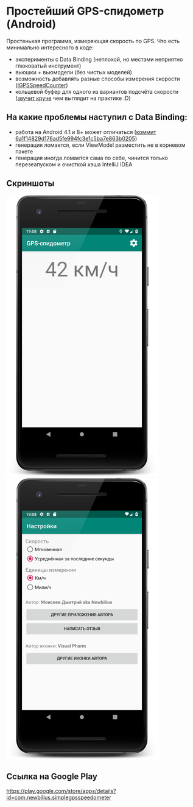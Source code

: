 # Простейший GPS-спидометр (Android)

Простенькая программа, измеряющая скорость по GPS. Что есть минимально интересного в коде:

* эксперименты с Data Binding (неплохой, но местами неприятно глюковатый инструмент)
* вьюшки + вьюмодели (без чистых моделей)
* возможность добавлять разные способы измерения скорости ([IGPSSpeedCounter](app/src/main/java/com/newbilius/simplegpsspeedometer/GPSSpeedCounters))
* кольцевой буфер для одного из вариантов подсчёта скорости ([звучит круче](app/src/main/java/com/newbilius/simplegpsspeedometer/Utilities/RingBufferOfFloat.java) чем выглядит на практике :D)

## На какие проблемы наступил с Data Binding:
* работа на Android 4.1 и 8+ может отличаться ([коммит 6a1f14829d176ad5fe994fc3e1c5ba7e863b0205](https://github.com/Newbilius/GPS_Speedometer/commit/6a1f14829d176ad5fe994fc3e1c5ba7e863b0205))
* генерация ломается, если ViewModel разместить не в корневом пакете
* генерация иногда ломается сама по себе, чинится только перезеапуском и очисткой кэша IntelliJ IDEA

## Скриншоты

![Скриншот измерения скорости](github_readme_pics/01.png) ![Скриншот настроек](github_readme_pics/02.png)

## Ссылка на Google Play
https://play.google.com/store/apps/details?id=com.newbilius.simplegpsspeedometer